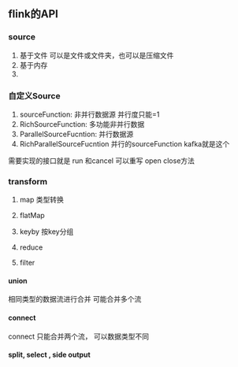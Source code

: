## flink的API

###  source
1. 基于文件
    可以是文件或文件夹，也可以是压缩文件
2. 基于内存
3. 




### 自定义Source

1. sourceFunction: 非并行数据源 并行度只能=1
2. RichSourceFunction: 多功能非并行数据
3. ParallelSourceFucntion: 并行数据源
4. RichParallelSourceFucntion 并行的sourceFunction kafka就是这个


需要实现的接口就是 run 和cancel
可以重写 open close方法






### transform 
1. map 类型转换
2. flatMap



3. keyby  按key分组
4. reduce 
5. filter


#### union
相同类型的数据流进行合并
可能合并多个流


#### connect
connect 只能合并两个流， 
可以数据类型不同


#### split, select , side output
